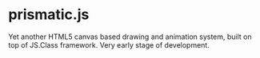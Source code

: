prismatic.js
============

Yet another HTML5 canvas based drawing and animation system, built on top of JS.Class framework. Very early stage of development.
